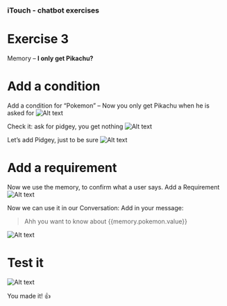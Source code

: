 ### iTouch - chatbot exercises ##

# Exercise 3 #

Memory – **I only get Pikachu?** 



# Add a condition #
Add a condition for “Pokemon” – Now you only get Pikachu when he is asked for 
![Alt text](/../screenshots/part3/Picture29.png?raw=true "")



Check it: ask for pidgey, you get nothing
![Alt text](/../screenshots/part3/Picture30.png?raw=true "")



Let’s add Pidgey, just to be sure
![Alt text](/../screenshots/part3/Picture31.png?raw=true "")

# Add a requirement #
Now we use the memory, to confirm what a user says. 
Add a Requirement
![Alt text](/../screenshots/part3/Picture32.png?raw=true "")



Now we can use it in our Conversation:
Add in your message:
> Ahh you want to know about {{memory.pokemon.value}}

![Alt text](/../screenshots/part3/Picture33.png?raw=true "")

# Test it #

![Alt text](/../screenshots/part3/Picture34.png?raw=true "")


You made it! :+1:
